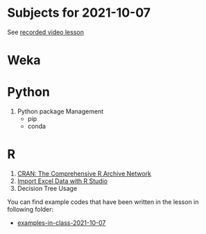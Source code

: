 # Subjects for 2021-10-07

See [recorded video lesson](https://youtu.be/LN_PM45YiBU)


# Weka
    


# Python

1. Python package Management
    - pip
    - conda

# R 

1. [CRAN: The Comprehensive R Archive Network](../course-content/CRAN.md)
2. [Import Excel Data with R Studio](../course-content/import-excel-data-in-rstudio)
3. Decision Tree Usage





You can find example codes that have been written in the lesson in following folder:
 - [examples-in-class-2021-10-07](source-files-2021/2020-10-07.zip)


